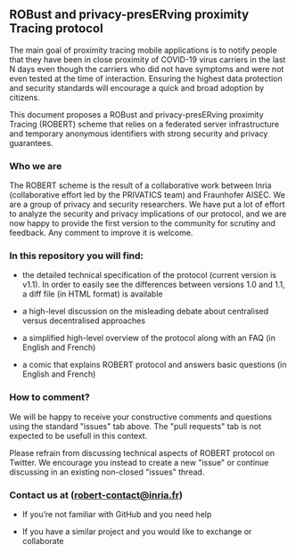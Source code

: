 ## ROBust and privacy-presERving proximity Tracing protocol          

The main goal of proximity tracing mobile applications is to notify people that they have been in close proximity of COVID-19 virus carriers in the last N days even though the carriers who did not have symptoms and were not even tested at the time of interaction. Ensuring the highest data protection and security standards will encourage a quick and broad adoption by citizens. 

This document proposes a ROBust and privacy-presERving proximity Tracing (ROBERT) scheme that relies on a federated server infrastructure and temporary anonymous identifiers with strong security and privacy guarantees. 

### Who we are

The ROBERT scheme is the result of a collaborative work between Inria (collaborative effort led by the PRIVATICS team) and Fraunhofer AISEC. We are a group of privacy and security researchers. We have put a lot of effort to analyze the security and privacy implications of our protocol, and we are now happy to provide the first version to the community for scrutiny and feedback. Any comment to improve it is welcome.

### In this repository you will find: 

* the detailed technical specification of the protocol (current version is v1.1).
  In order to easily see the differences between versions 1.0 and 1.1, a diff file (in HTML format) is available

* a high-level discussion on the misleading debate about centralised versus decentralised approaches

* a simplified high-level overview of the protocol along with an FAQ (in English and French)

* a comic that explains ROBERT protocol and answers basic questions  (in English and French)

### How to comment?

We will be happy to receive your constructive  comments and questions using the standard "issues" tab above. The "pull requests" tab is not expected to be usefull in this context.

Please refrain from discussing technical aspects of ROBERT protocol on Twitter. We encourage you instead to create a new "issue" or continue discussing in an existing non-closed "issues" thread.

### Contact us at ([robert-contact@inria.fr](mailto:robert-contact@inria.fr)) 

* If you’re not familiar with GitHub and you need help

* If you have a similar project and you would like to exchange or collaborate 
